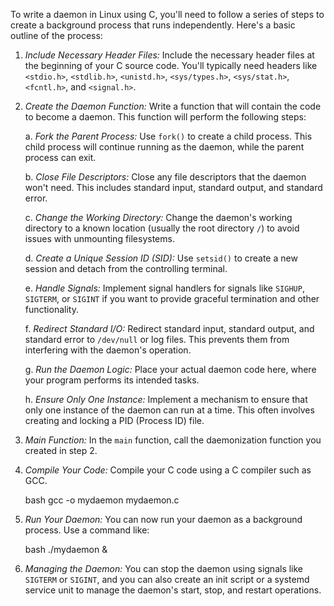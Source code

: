 To write a daemon in Linux using C, you'll need to follow a series of steps to create a background process that runs independently. Here's a basic outline of the process:

1. *Include Necessary Header Files:*
   Include the necessary header files at the beginning of your C source code. You'll typically need headers like `<stdio.h>`, `<stdlib.h>`, `<unistd.h>`, `<sys/types.h>`, `<sys/stat.h>`, `<fcntl.h>`, and `<signal.h>`.

2. *Create the Daemon Function:*
   Write a function that will contain the code to become a daemon. This function will perform the following steps:

   a. *Fork the Parent Process:* Use `fork()` to create a child process. This child process will continue running as the daemon, while the parent process can exit.

   b. *Close File Descriptors:* Close any file descriptors that the daemon won't need. This includes standard input, standard output, and standard error.

   c. *Change the Working Directory:* Change the daemon's working directory to a known location (usually the root directory `/`) to avoid issues with unmounting filesystems.

   d. *Create a Unique Session ID (SID):* Use `setsid()` to create a new session and detach from the controlling terminal.

   e. *Handle Signals:* Implement signal handlers for signals like `SIGHUP`, `SIGTERM`, or `SIGINT` if you want to provide graceful termination and other functionality.

   f. *Redirect Standard I/O:* Redirect standard input, standard output, and standard error to `/dev/null` or log files. This prevents them from interfering with the daemon's operation.

   g. *Run the Daemon Logic:* Place your actual daemon code here, where your program performs its intended tasks.

   h. *Ensure Only One Instance:* Implement a mechanism to ensure that only one instance of the daemon can run at a time. This often involves creating and locking a PID (Process ID) file.

3. *Main Function:*
   In the `main` function, call the daemonization function you created in step 2.

4. *Compile Your Code:*
   Compile your C code using a C compiler such as GCC.

   bash
   gcc -o mydaemon mydaemon.c
   

5. *Run Your Daemon:*
   You can now run your daemon as a background process. Use a command like:

   bash
   ./mydaemon &
   

6. *Managing the Daemon:*
   You can stop the daemon using signals like `SIGTERM` or `SIGINT`, and you can also create an init script or a systemd service unit to manage the daemon's start, stop, and restart operations.
   
   
   
   
   
